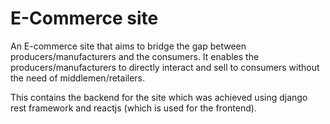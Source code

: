 # E-Commerce site

An E-commerce site that aims to bridge the gap between producers/manufacturers and the consumers. It enables the producers/manufacturers to directly interact and sell to consumers without the need of middlemen/retailers.

This contains the backend for the site which was achieved using django rest framework and reactjs (which is used for the frontend).